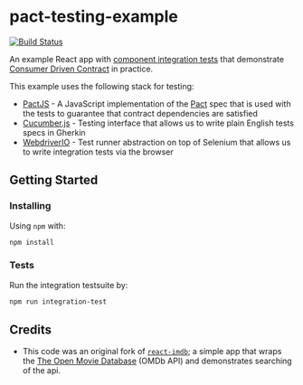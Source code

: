 # pact-testing-example

[![Build Status](https://travis-ci.org/hadynz/pact-testing-example.svg?branch=master)](https://travis-ci.org/hadynz/pact-testing-example)

An example React app with [component integration tests][4] that demonstrate [Consumer Driven Contract][3] in practice.

This example uses the following stack for testing:

* [PactJS][5] - A JavaScript implementation of the [Pact][6] spec that is used with the tests to guarantee that contract
 dependencies are satisfied
 * [Cucumber.js][7] - Testing interface that allows us to write plain English tests specs in Gherkin
 * [WebdriverIO][8] - Test runner abstraction on top of Selenium that allows us to write integration tests via the browser

## Getting Started

### Installing

Using `npm` with:

```bash
npm install
```

### Tests

Run the integration testsuite by:

```bash
npm run integration-test
```

## Credits

* This code was an original fork of [`react-imdb`][1]; a simple app that wraps the
 [The Open Movie Database][2] (OMDb API) and demonstrates searching of the api.

[1]: https://github.com/alepoletto/react-imdb
[2]: http://www.omdbapi.com/
[3]: https://martinfowler.com/articles/consumerDrivenContracts.html
[4]: https://martinfowler.com/articles/microservice-testing/#testing-component-introduction
[5]: https://github.com/pact-foundation/pact-js
[6]: https://github.com/pact-foundation/pact-specification
[7]: https://github.com/cucumber/cucumber-js
[8]: http://webdriver.io/
